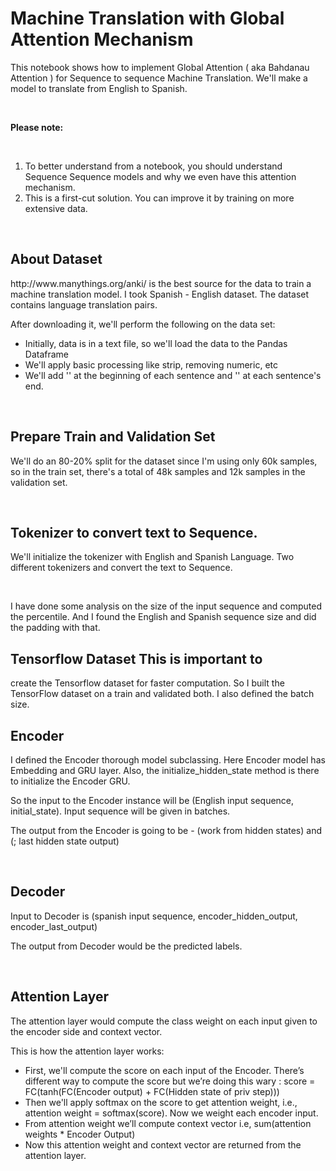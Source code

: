 <h1>Machine Translation with Global Attention Mechanism</h1>
<p>This notebook shows how to implement Global Attention ( aka Bahdanau Attention ) for Sequence to sequence Machine Translation. We'll make a model to translate from English to Spanish.</p>
<br>
<p><b>Please note:</b></p>
<br>
<ol>
  <li>To better understand from a notebook, you should understand Sequence Sequence models and why we even have this attention mechanism. </li>
  <li>This is a first-cut solution. You can improve it by training on more extensive data.</li>
</ol>
<br>
<h2>About Dataset</h2>
<p>http://www.manythings.org/anki/ is the best source for the data to train a machine translation model. I took Spanish - English dataset. The dataset contains language translation pairs.</p>

<p>After downloading it, we'll perform the following on the data set:</p>
<ul>
  <li>Initially, data is in a text file, so we'll load the data to the Pandas Dataframe</li>
  <li>We'll apply basic processing like strip, removing numeric, etc</li>
  <li>We'll add '<start>' at the beginning of each sentence and '<end>' at each sentence's end.</li>
</ul>
<br>

<h2>Prepare Train and Validation Set</h2>
<p>We'll do an 80-20% split for the dataset since I'm using only 60k samples, so in the train set, there's a total of 48k samples and 12k samples in the validation set.</p>
<br>
<h2>Tokenizer to convert text to Sequence.</h2>
<p>We'll initialize the tokenizer with English and Spanish Language. Two different tokenizers and convert the text to Sequence. </p>
<br>
<p>I have done some analysis on the size of the input sequence and computed the percentile. And I found the English and Spanish sequence size and did the padding with that.<p> 

<h2>Tensorflow Dataset
This is important to</h2>
<p>create the Tensorflow dataset for faster computation. So I built the TensorFlow dataset on a train and validated both. I also defined the batch size.</p>

<h2>Encoder</h2>
<p>I defined the Encoder thorough model subclassing. Here Encoder model has Embedding and GRU layer. Also, the initialize_hidden_state method is there to initialize the Encoder GRU. </p>

<p>So the input to the Encoder instance will be (English input sequence, initial_state). Input sequence will be given in batches. </p>

<p>The output from the Encoder is going to be - (work from hidden states) and (; last hidden state output)<p>

<br>
<h2>Decoder</h2>
<p>Input to Decoder is  (spanish input sequence, encoder_hidden_output, encoder_last_output)</p>

<p>The output from Decoder would be the predicted labels.</P> 
<br>

<h2>Attention Layer</h2>
<p>The attention layer would compute the class weight on each input given to the encoder side and context vector. </p>

<p>This is how the attention layer works:</p>
<ul>
  <li>First, we'll compute the score on each input of the Encoder. There’s different way to compute the score but we’re doing this wary : score = FC(tanh(FC(Encoder output) + FC(Hidden state of priv step)))</li>
  <li>Then we'll apply softmax on the score to get attention weight, i.e., attention weight =  softmax(score).  Now we weight each encoder input.</li>
  <li>From attention weight we’ll compute context vector i.e, sum(attention weights * Encoder Output)</li>
  <li>Now this attention weight and context vector are returned from the attention layer. </li>
  
 </ul>





